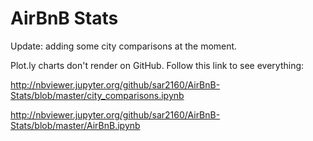 <h1> AirBnB Stats </h1>

Update: adding some city comparisons at the moment. 

Plot.ly charts don't render on GitHub. Follow this link to see everything: 

http://nbviewer.jupyter.org/github/sar2160/AirBnB-Stats/blob/master/city_comparisons.ipynb


http://nbviewer.jupyter.org/github/sar2160/AirBnB-Stats/blob/master/AirBnB.ipynb


